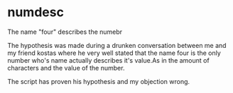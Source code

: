 # numdesc
The name "four" describes the numebr 


The hypothesis was made during a drunken conversation between me and my friend kostas where he very well stated that the name four is the only number who's name actually describes it's value.As in the amount of characters and the value of the number.

The script has proven his hypothesis and my objection wrong.
